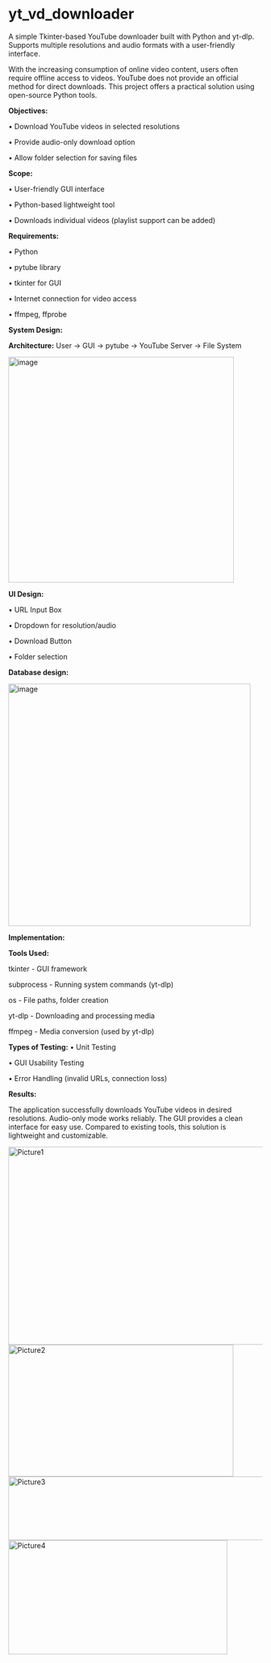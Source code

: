 # yt_vd_downloader
A simple Tkinter-based YouTube downloader built with Python and yt-dlp. Supports multiple resolutions and audio formats with a user-friendly interface.

With the increasing consumption of online video content, users often require offline access to videos. YouTube does not provide an official method for direct downloads. This project offers a practical solution using open-source Python tools.

**Objectives:**

•	Download YouTube videos in selected resolutions

•	Provide audio-only download option

•	Allow folder selection for saving files

**Scope:**

•	User-friendly GUI interface

•	Python-based lightweight tool

•	Downloads individual videos (playlist support can be added)

**Requirements:**

•	Python

•	pytube library

•	tkinter for GUI

•	Internet connection for video access

•	ffmpeg, ffprobe

**System Design:**

**Architecture:** User -> GUI -> pytube -> YouTube Server -> File System

<img width="447" height="447" alt="image" src="https://github.com/user-attachments/assets/097e095f-7730-452f-8fe9-f2f124fc52db" />

**UI Design:**

•	URL Input Box

•	Dropdown for resolution/audio

•	Download Button

•	Folder selection

**Database design:**

<img width="480" height="480" alt="image" src="https://github.com/user-attachments/assets/d44ecb34-d7f9-4c84-9646-9b5e324b21b5" />

**Implementation:**

**Tools Used:**

tkinter - GUI framework

subprocess - Running system commands (yt-dlp)

os - File paths, folder creation

yt-dlp - Downloading and processing media

ffmpeg - Media conversion (used by yt-dlp)

**Types of Testing:**
•	Unit Testing

•	GUI Usability Testing

•	Error Handling (invalid URLs, connection loss)

**Results:**

The application successfully downloads YouTube videos in desired resolutions. Audio-only mode works reliably. The GUI provides a clean interface for easy use. Compared to existing tools, this solution is lightweight and customizable.

<img width="552" height="392" alt="Picture1" src="https://github.com/user-attachments/assets/cdf3fdf5-077a-4648-acd6-0a6ed8df1cd8" />

<img width="446" height="261" alt="Picture2" src="https://github.com/user-attachments/assets/08424760-5c37-40a2-9ed4-3ea0d7ab0688" />

<img width="635" height="126" alt="Picture3" src="https://github.com/user-attachments/assets/44e612b5-e8a0-45df-bd10-540f33347b35" />

<img width="434" height="226" alt="Picture4" src="https://github.com/user-attachments/assets/6ac3c6de-9bbc-4b3f-87ea-f3b7a09d5cee" />
